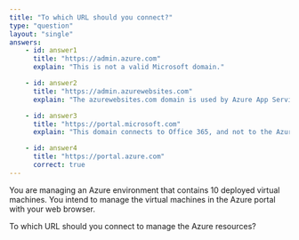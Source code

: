 ```yaml
---
title: "To which URL should you connect?"
type: "question"
layout: "single"
answers:
    - id: answer1
      title: "https://admin.azure.com"
      explain: "This is not a valid Microsoft domain."

    - id: answer2
      title: "https://admin.azurewebsites.com"
      explain: "The azurewebsites.com domain is used by Azure App Service for hosting custom websites."

    - id: answer3
      title: "https://portal.microsoft.com"
      explain: "This domain connects to Office 365, and not to the Azure cloud."

    - id: answer4
      title: "https://portal.azure.com"
      correct: true
---
```


You are managing an Azure environment that contains 10 deployed virtual machines. You intend to manage the virtual machines in the Azure portal with your web browser. 

To which URL should you connect to manage the Azure resources?